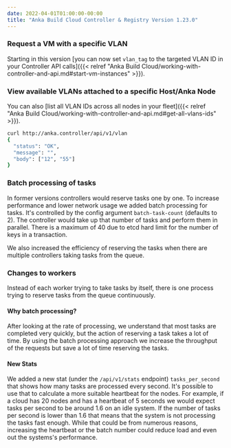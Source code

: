 ```yaml
---
date: 2022-04-01T01:00:00-00:00
title: "Anka Build Cloud Controller & Registry Version 1.23.0"
---
```


### Request a VM with a specific VLAN

Starting in this version [you can now set `vlan_tag` to the targeted VLAN ID in your Controller API calls]({{< relref "Anka Build Cloud/working-with-controller-and-api.md#start-vm-instances" >}}).

### View available VLANs attached to a specific Host/Anka Node

You can also [list all VLAN IDs across all nodes in your fleet]({{< relref "Anka Build Cloud/working-with-controller-and-api.md#get-all-vlans-ids" >}}).

```bash
curl http://anka.controller/api/v1/vlan
{
  "status": "OK",
  "message": "",
  "body": ["12", "55"]
}
```

### Batch processing of tasks

In former versions controllers would reserve tasks one by one.
To increase performance and lower network usage we added batch processing for tasks.
It's controlled by the config argument `batch-task-count` (defaults to 2).
The controller would take up that number of tasks and perform them in parallel.
There is a maximum of 40 due to etcd hard limit for the number of keys in a transaction.

We also increased the efficiency of reserving the tasks when there are multiple controllers taking tasks from the queue.

### Changes to workers

Instead of each worker trying to take tasks by itself, there is one process trying to reserve tasks from the queue continuously.

#### Why batch processing?

After looking at the rate of processing, we understand that most tasks are completed very quickly, but the action of reserving a task takes a lot of time.
By using the batch processing approach we increase the throughput of the requests but save a lot of time reserving the tasks.

#### New Stats

We added a new stat (under the `/api/v1/stats` endpoint) `tasks_per_second` that shows how many tasks are processed every second. It's possible to use that to calculate a more suitable heartbeat for the nodes.
For example, if a cloud has 20 nodes and has a heartbeat of 5 seconds we would expect tasks per second to be around 1.6 on an idle system.
If the number of tasks per second is lower than 1.6 that means that the system is not processing the tasks fast enough. While that could be from numerous reasons, increasing the heartbeat or the batch number could reduce load and even out the systems's performance.
